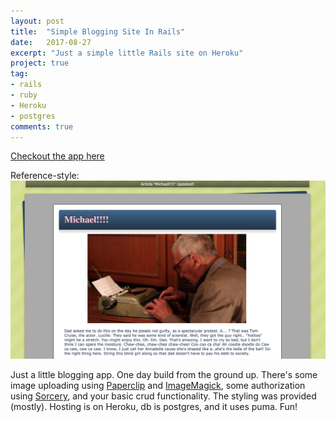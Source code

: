 ```yaml
---
layout: post
title:  "Simple Blogging Site In Rails"
date:   2017-08-27
excerpt: "Just a simple little Rails site on Heroku"
project: true
tag:  
- rails
- ruby
- Heroku
- postgres
comments: true
---
```


[Checkout the app here](https://bloggity-blog-blog.herokuapp.com/)

Reference-style:
![alt text][logo]

[logo]: /assets/img/typewriter.png "Typewriting Fella"

Just a little blogging app. One day build from the ground up. There's some image uploading using [Paperclip](https://github.com/thoughtbot/paperclip) and [ImageMagick](http://www.imagemagick.org/), some authorization using [Sorcery](https://github.com/Sorcery/sorcery), and your basic crud functionality. The styling was provided (mostly). Hosting is on Heroku, db is postgres, and it uses puma. Fun!

